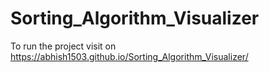 # Sorting_Algorithm_Visualizer

To run the project visit on https://abhish1503.github.io/Sorting_Algorithm_Visualizer/ 
